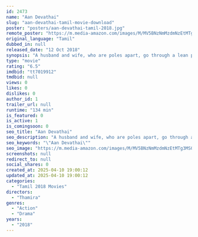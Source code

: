 ```yaml
---
id: 2473
name: "Aan Devathai"
slug: "aan-devathai-tamil-movie-download"
poster: "posters/aan-devathai-tamil-2018.jpg"
remote_poster: "https://m.media-amazon.com/images/M/MV5BNzNmMzdmNzEtMTg3MS00ZjhhLTgxMDAtMjAzNWI3ZGRhMWUxXkEyXkFqcGdeQXVyMTEzNzg0Mjkx._V1_SX300.jpg"
original_language: "Tamil"
dubbed_in: null
released_date: "12 Oct 2018"
synopsis: "A husband and wife, who are poles apart, go through a lean patch after they start living separately."
type: "movie"
rating: "6.5"
imdbid: "tt7019912"
tmdbid: null
views: 0
likes: 0
dislikes: 0
author_id: 1
trailer_url: null
runtime: "134 min"
is_featured: 0
is_active: 1
is_comingsoon: 0
seo_title: "Aan Devathai"
seo_description: "A husband and wife, who are poles apart, go through a lean patch after they start living separately."
seo_keywords: "\"Aan Devathai\""
seo_image: "https://m.media-amazon.com/images/M/MV5BNzNmMzdmNzEtMTg3MS00ZjhhLTgxMDAtMjAzNWI3ZGRhMWUxXkEyXkFqcGdeQXVyMTEzNzg0Mjkx._V1_SX300.jpg"
screenshots: null
redirect_to: null
social_shares: 0
created_at: 2025-04-10 19:00:12
updated_at: 2025-04-10 19:00:12
categories:
  - "Tamil 2018 Movies"
directors:
  - "Thamira"
genres:
  - "Action"
  - "Drama"
years:
  - "2018"
---
```

